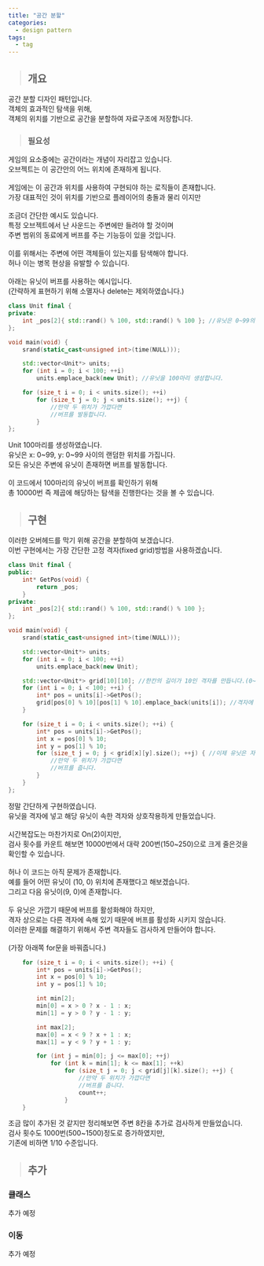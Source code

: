 ```yaml
---
title: "공간 분할"
categories:
  - design pattern
tags:
  - tag
---
```

> ## 개요

공간 분할 디자인 패턴입니다.<br>
객체의 효과적인 탐색을 위해,<br>
객체의 위치를 기반으로 공간을 분할하여 자료구조에 저장합니다.<br>
> ### 필요성

게임의 요소중에는 공간이라는 개념이 자리잡고 있습니다.<br>
오브젝트는 이 공간안의 어느 위치에 존재하게 됩니다.<br>
<br>
게임에는 이 공간과 위치를 사용하여 구현되야 하는 로직들이 존재합니다.<br>
가장 대표적인 것이 위치를 기반으로 플레이어의 충돌과 물리 이지만<br>
<br>
조금더 간단한 예시도 있습니다.<br>
특정 오브젝트에서 난 사운드는 주변에만 들려야 할 것이며<br>
주변 범위의 동료에게 버프를 주는 기능등이 있을 것입니다.<br>
<br>
이를 위해서는 주변에 어떤 객체들이 있는지를 탐색해야 합니다.<br>
허나 이는 병목 현상을 유발할 수 있습니다.<br>
<br>
아래는 유닛이 버프를 사용하는 예시입니다.<br>
(간략하게 표현하기 위해 소멸자나 delete는 제외하였습니다.)
```cpp
class Unit final {
private:
	int _pos[2]{ std::rand() % 100, std::rand() % 100 }; //유닛은 0~99의 랜덤한 위치를 가집니다.
};
```
```cpp
void main(void) {
	srand(static_cast<unsigned int>(time(NULL)));

	std::vector<Unit*> units;
	for (int i = 0; i < 100; ++i)
		units.emplace_back(new Unit); //유닛을 100마리 생성합니다.

	for (size_t i = 0; i < units.size(); ++i)
		for (size_t j = 0; j < units.size(); ++j) {
			//만약 두 위치가 가깝다면
			//버프를 발동합니다.
		}
};
```
Unit 100마리를 생성하였습니다.<br>
유닛은 x: 0\~99, y: 0\~99 사이의 랜덤한 위치를 가집니다.<br>
모든 유닛은 주변에 유닛이 존재하면 버프를 발동합니다.<br>
<br>
이 코드에서 100마리의 유닛이 버프를 확인하기 위해<br>
총 10000번 즉 제곱에 해당하는 탐색을 진행한다는 것을 볼 수 있습니다.
> ## 구현

이러한 오버헤드를 막기 위해 공간을 분할하여 보겠습니다.<br>
이번 구현에서는 가장 간단한 고정 격자(fixed grid)방법을 사용하겠습니다.
```cpp
class Unit final {
public:
	int* GetPos(void) {
		return _pos;
	}
private:
	int _pos[2]{ std::rand() % 100, std::rand() % 100 };
};
```
```cpp
void main(void) {
	srand(static_cast<unsigned int>(time(NULL)));

	std::vector<Unit*> units;
	for (int i = 0; i < 100; ++i)
		units.emplace_back(new Unit);

	std::vector<Unit*> grid[10][10]; //한칸의 길이가 10인 격자를 만듭니다.(0~9, 10~19...)
	for (int i = 0; i < 100; ++i) {
		int* pos = units[i]->GetPos();
		grid[pos[0] % 10][pos[1] % 10].emplace_back(units[i]); //격자에 맞춰 유닛을 집어넣습니다.
	}

	for (size_t i = 0; i < units.size(); ++i) {
		int* pos = units[i]->GetPos();
		int x = pos[0] % 10;
		int y = pos[1] % 10;
		for (size_t j = 0; j < grid[x][y].size(); ++j) { //이제 유닛은 자신이 해당하는 격자만 소통합니다.
			//만약 두 위치가 가깝다면
			//버프를 줍니다.
		}
	}
};
```
정말 간단하게 구현하였습니다.<br>
유닛을 격자에 넣고 해당 유닛이 속한 격자와 상호작용하게 만들었습니다.<br>
<br>
시간복잡도는 마찬가지로 On(2)이지만,<br>
검사 횟수를 카운트 해보면 10000번에서 대략 200번(150~250)으로 크게 줄은것을 확인할 수 있습니다.<br>
<br>
허나 이 코드는 아직 문제가 존재합니다.<br>
예를 들어 어떤 유닛이 (10, 0) 위치에 존재했다고 해보겠습니다.<br>
그리고 다음 유닛이(9, 0)에 존재합니다.<br>
<br>
두 유닛은 가깝기 때문에 버프를 활성화해야 하지만,<br>
격자 상으로는 다른 격자에 속해 있기 때문에 버프를 활성화 시키지 않습니다.<br>
이러한 문제를 해결하기 위해서 주변 격자들도 검사하게 만들어야 합니다.<br>
<br>
(가장 아래쪽 for문을 바꿔줍니다.)
```cpp
	for (size_t i = 0; i < units.size(); ++i) {
		int* pos = units[i]->GetPos();
		int x = pos[0] % 10;
		int y = pos[1] % 10;

		int min[2];
		min[0] = x > 0 ? x - 1 : x;
		min[1] = y > 0 ? y - 1 : y;

		int max[2];
		max[0] = x < 9 ? x + 1 : x;
		max[1] = y < 9 ? y + 1 : y;

		for (int j = min[0]; j <= max[0]; ++j)
			for (int k = min[1]; k <= max[1]; ++k)
				for (size_t j = 0; j < grid[j][k].size(); ++j) {
					//만약 두 위치가 가깝다면
					//버프를 줍니다.
					count++;
				}
	}
```
조금 많이 추가된 것 같지만 정리해보면 주변 8칸을 추가로 검사하게 만들었습니다.<br>
검사 횟수도 1000번(500~1500)정도로 증가하였지만,<br>
기존에 비하면 1/10 수준입니다.

> ## 추가

### 클래스
추가 예정
### 이동
추가 예정
